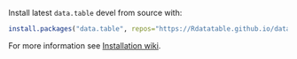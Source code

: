 Install latest `data.table` devel from source with:

```r
install.packages("data.table", repos="https://Rdatatable.github.io/data.table", type="source")
```

For more information see [Installation wiki](https://github.com/Rdatatable/data.table/wiki/Installation).

